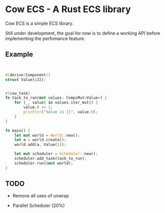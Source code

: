 
# Cow ECS - A Rust ECS library

 Cow ECS is a simple ECS library. 
 
 Still under development, the goal for now is to define a working API before implementing the perfomance feature.


 


## Example

```Rust


#[derive(Component)]
struct Value(i32);


#[cow_task]
fn task_to_run(mut values: CompsMut<Value>) {
    for (_, value) in values.iter_mut() {
        value.0 += 1;
        println!("Value is {}", value.0);
    }
}

fn main() {
    let mut world = World::new();
    let a = world.create();
    world.add(a, Value(1));

    let mut scheduler = Scheduler::new();
    scheduler.add_task(task_to_run);
    scheduler.run(&mut world);
}

```


## TODO

- Remove all uses of unwrap

- Parallel Scheduler (20%)



